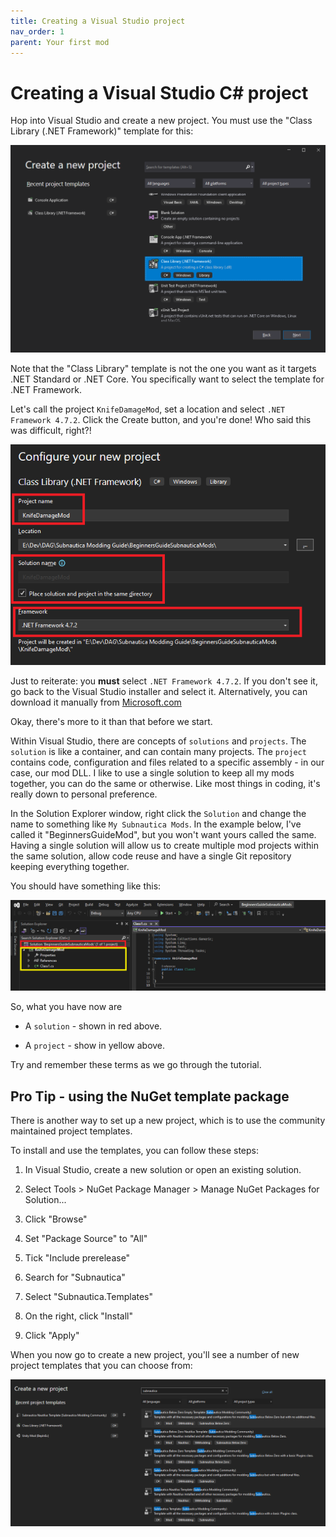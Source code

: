 ```yaml
---
title: Creating a Visual Studio project
nav_order: 1
parent: Your first mod
---
```


# Creating a Visual Studio C# project

Hop into Visual Studio and create a new project. You must use the "Class Library (.NET Framework)" template for this:

![](.\media\classlibrarytemplate.png)

Note that the "Class Library" template is not the one you want as it targets .NET Standard or .NET Core. You specifically want to select the template for .NET Framework.

Let's call the project `KnifeDamageMod`, set a location and select `.NET Framework 4.7.2`. Click the Create button, and you're done! Who said this was difficult, right?!

![](.\media\vsprojectconfiguration.png)

Just to reiterate: you **must** select `.NET Framework 4.7.2`. If you don't see it, go back to the Visual Studio installer and select it. Alternatively, you can download it manually from [Microsoft.com](https://dotnet.microsoft.com/download/visual-studio-sdks)

Okay, there's more to it than that before we start.

Within Visual Studio, there are concepts of `solutions` and `projects`. The `solution` is like a container, and can contain many projects. The `project` contains code, configuration and files related to a specific assembly - in our case, our mod DLL. I like to use a single solution to keep all my mods together, you can do the same or otherwise. Like most things in coding, it's really down to personal preference.

In the Solution Explorer window, right click the `Solution` and change the name to something like `My Subnautica Mods`. In the example below, I've called it "BeginnersGuideMod", but you won't want yours called the same. Having a single solution will allow us to create multiple mod projects within the same solution, allow code reuse and have a single Git repository keeping everything together.

You should have something like this:

![](.\media\newprojectsolutionexplorer.png)

So, what you have now are

- A `solution` - shown in red above.

- A `project` - show in yellow above.


Try and remember these terms as we go through the tutorial.

## Pro Tip - using the NuGet template package

There is another way to set up a new project, which is to use the community maintained project templates.

To install and use the templates, you can follow these steps:

1. In Visual Studio, create a new solution or open an existing solution.
2. Select Tools > NuGet Package Manager > Manage NuGet Packages for Solution...
3. Click "Browse"

4. Set "Package Source" to "All"

5. Tick "Include prerelease"

6. Search for "Subnautica"
7. Select "Subnautica.Templates"
8. On the right, click "Install"
9. Click "Apply"

When you now go to create a new project, you'll see a number of new project templates that you can choose from:

![](.\media\subnauticanugettemplateprojects.png)
